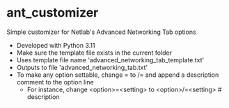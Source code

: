 # ant_customizer
Simple customizer for Netlab's Advanced Networking Tab options
- Developed with Python 3.11
- Make sure the template file exists in the current folder
- Uses template file name 'advanced_networking_tab_template.txt'
- Outputs to file 'advanced_networking_tab.txt'
- To make any option settable, change = to /= and append a description comment to the option line
   - For instance, change \<option\>=\<setting\> to \<option\>/=\<setting\>  # description
